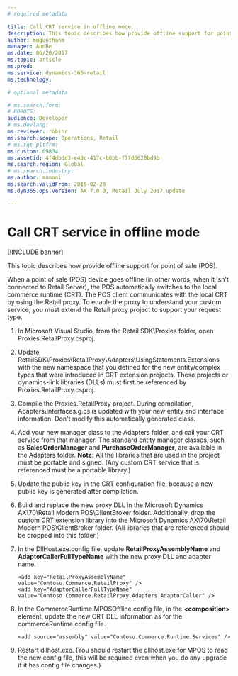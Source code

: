 ```yaml
---
# required metadata

title: Call CRT service in offline mode
description: This topic describes how provide offline support for point of sale (POS).
author: mugunthanm
manager: AnnBe
ms.date: 06/20/2017
ms.topic: article
ms.prod: 
ms.service: dynamics-365-retail
ms.technology: 

# optional metadata

# ms.search.form: 
# ROBOTS: 
audience: Developer
# ms.devlang: 
ms.reviewer: robinr
ms.search.scope: Operations, Retail
# ms.tgt_pltfrm: 
ms.custom: 69834
ms.assetid: 4f4dbdd3-e48c-417c-b8bb-f7fd6628bd9b
ms.search.region: Global
# ms.search.industry: 
ms.author: mumani
ms.search.validFrom: 2016-02-28
ms.dyn365.ops.version: AX 7.0.0, Retail July 2017 update

---
```


# Call CRT service in offline mode

[!INCLUDE [banner](../includes/banner.md)]

This topic describes how provide offline support for point of sale (POS).

When a point of sale (POS) device goes offline (in other words, when it isn't connected to Retail Server), the POS automatically switches to the local commerce runtime (CRT). The POS client communicates with the local CRT by using the Retail proxy. To enable the proxy to understand your custom service, you must extend the Retail proxy project to support your request type.

1.  In Microsoft Visual Studio, from the Retail SDK\\Proxies folder, open Proxies.RetailProxy.csproj.
2.  Update RetailSDK\\Proxies\\RetailProxy\\Adapters\\UsingStatements.Extensions with the new namespace that you defined for the new entity/complex types that were introduced in CRT extension projects. These projects or dynamics-link libraries (DLLs) must first be referenced by Proxies.RetailProxy.csproj.
3.  Compile the Proxies.RetailProxy project. During compilation, Adapters\\Interfaces.g.cs is updated with your new entity and interface information. Don't modify this automatically generated class.
4.  Add your new manager class to the Adapters folder, and call your CRT service from that manager. The standard entity manager classes, such as **SalesOrderManager** and **PurchaseOrderManager**, are available in the Adapters folder. **Note:** All the libraries that are used in the project must be portable and signed. (Any custom CRT service that is referenced must be a portable library.)
5.  Update the public key in the CRT configuration file, because a new public key is generated after compilation.
6.  Build and replace the new proxy DLL in the Microsoft Dynamics AX\\70\\Retail Modern POS\\ClientBroker folder. Additionally, drop the custom CRT extension library into the Microsoft Dynamics AX\\70\\Retail Modern POS\\ClientBroker folder. (All libraries that are referenced should be dropped into this folder.)
7.  In the DllHost.exe.config file, update **RetailProxyAssemblyName** and **AdaptorCallerFullTypeName** with the new proxy DLL and adapter name.

        <add key="RetailProxyAssemblyName" value="Contoso.Commerce.RetailProxy" />
        <add key="AdaptorCallerFullTypeName" value="Contoso.Commerce.RetailProxy.Adapters.AdaptorCaller" />

8.  In the CommerceRuntime.MPOSOffline.config file, in the **&lt;composition&gt;** element, update the new CRT DLL information as for the commerceRuntime.config file.

        <add source="assembly" value="Contoso.Commerce.Runtime.Services" />

9.  Restart dllhost.exe. (You should restart the dllhost.exe for MPOS to read the new config file, this will be required even when you do any upgrade if it has config file changes.)




